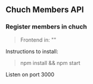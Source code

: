 ## Chuch Members API

### Register members in chuch 

> Frontend in: ""

Instructions to install:

> npm install && npm start

Listen on port 3000